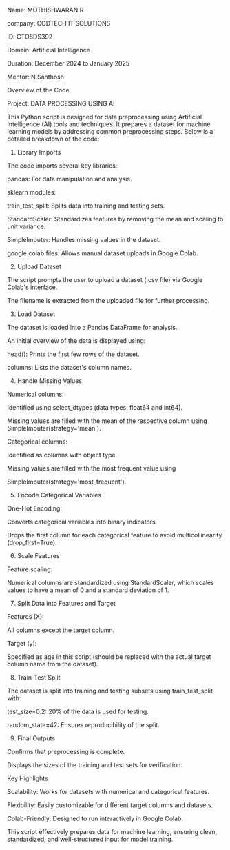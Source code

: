 Name: MOTHISHWARAN R

company: CODTECH IT SOLUTIONS

ID: CTO8DS392

Domain: Artificial Intelligence

Duration: December 2024 to January 2025

Mentor: N.Santhosh

Overview of the Code

Project: DATA PROCESSING USING AI

This Python script is designed for data preprocessing using Artificial Intelligence (AI) tools and techniques. It prepares a dataset for machine learning models by addressing common preprocessing steps. Below is a detailed breakdown of the code:

1. Library Imports

The code imports several key libraries:

pandas: For data manipulation and analysis.

sklearn modules:

train_test_split: Splits data into training and testing sets.

StandardScaler: Standardizes features by removing the mean and scaling to unit variance.

SimpleImputer: Handles missing values in the dataset.

google.colab.files: Allows manual dataset uploads in Google Colab.

2. Upload Dataset

The script prompts the user to upload a dataset (.csv file) via Google Colab's interface.

The filename is extracted from the uploaded file for further processing.

3. Load Dataset

The dataset is loaded into a Pandas DataFrame for analysis.

An initial overview of the data is displayed using:

head(): Prints the first few rows of the dataset.

columns: Lists the dataset's column names.

4. Handle Missing Values

Numerical columns:

Identified using select_dtypes (data types: float64 and int64).

Missing values are filled with the mean of the respective column using SimpleImputer(strategy='mean').

Categorical columns:

Identified as columns with object type.

Missing values are filled with the most frequent value using

SimpleImputer(strategy='most_frequent').

5. Encode Categorical Variables

One-Hot Encoding:

Converts categorical variables into binary indicators.

Drops the first column for each categorical feature to avoid multicollinearity (drop_first=True).

6. Scale Features

Feature scaling:

Numerical columns are standardized using StandardScaler, which scales values to have a mean of 0 and a standard deviation of 1.

7. Split Data into Features and Target

Features (X):

All columns except the target column.

Target (y):

Specified as age in this script (should be replaced with the actual target column name from the dataset).

8. Train-Test Split

The dataset is split into training and testing subsets using train_test_split with:

test_size=0.2: 20% of the data is used for testing.

random_state=42: Ensures reproducibility of the split.

9. Final Outputs

Confirms that preprocessing is complete.

Displays the sizes of the training and test sets for verification.

Key Highlights

Scalability: Works for datasets with numerical and categorical features.

Flexibility: Easily customizable for different target columns and datasets.

Colab-Friendly: Designed to run interactively in Google Colab.

This script effectively prepares data for machine learning, ensuring clean, standardized, and well-structured input for model training.
